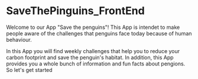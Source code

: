 # SaveThePinguins_FrontEnd

Welcome to our App "Save the penguins"! This App is intendet to make people aware of the challenges that penguins face today because of human behaviour.

In this App you will find weekly challenges that help you to reduce your carbon footprint and save the penguin's habitat. In addition, this App provides you a whole bunch of information and fun facts about pengions. So let's get started

